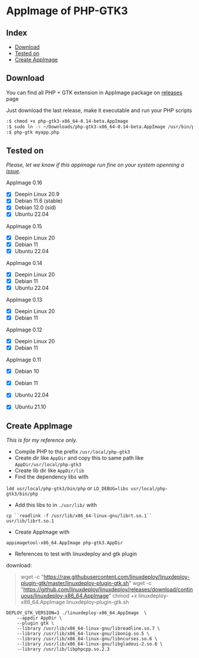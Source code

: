 # AppImage of PHP-GTK3

## Index

 - [Download](https://github.com/scorninpc/php-gtk3/blob/master/docs/appimage.md#download)
 - [Tested on](https://github.com/scorninpc/php-gtk3/blob/master/docs/appimage.md#tested-on)
 - [Create AppImage](https://github.com/scorninpc/php-gtk3/blob/master/docs/appimage.md#create-appimage)

## Download

You can find all PHP + GTK extension in AppImage package on [releases](https://github.com/scorninpc/php-gtk3/releases) page

Just download the last release, make it executable and run your PHP scripts

```sh
:$ chmod +x php-gtk3-x86_64-0.14-beta.AppImage
:$ sudo ln -s ~/Downloads/php-gtk3-x86_64-0.14-beta.AppImage /usr/bin/php-gtk
:$ php-gtk myapp.php
```

## Tested on

_Please, let we know if this appimage run fine on your system openning a [issue](https://github.com/scorninpc/php-gtk3/issues)._


AppImage 0.16

- [x] Deepin Linux 20.9
- [x] Debian 11.6 (stable)
- [x] Debian 12.0 (sid)
- [x] Ubuntu 22.04

AppImage 0.15

- [x] Deepin Linux 20
- [x] Debian 11
- [x] Ubuntu 22.04

AppImage 0.14

- [x] Deepin Linux 20
- [x] Debian 11
- [x] Ubuntu 22.04

AppImage 0.13

- [x] Deepin Linux 20
- [x] Debian 11

AppImage 0.12

- [x] Deepin Linux 20
- [x] Debian 11

AppImage 0.11

- [x] Debian 10
- [x] Debian 11
- [x] Ubuntu 22.04
- [x] Ubuntu 21.10


## Create AppImage

_This is for my reference only._

- Compile PHP to the prefix `/usr/local/php-gtk3`
- Create dir like `AppDir` and copy this to same path  like `AppDir/usr/local/php-gtk3`
- Create lib dir like `AppDir/lib`
- Find the dependency libs with

`ldd usr/local/php-gtk3/bin/php`
or
`LD_DEBUG=libs usr/local/php-gtk3/bin/php`

- Add this libs to in `./usr/lib/` with

`cp ``readlink -f /usr/lib/x86_64-linux-gnu/librt.so.1`` usr/lib/librt.so.1`

- Create AppImage with

`appimagetool-x86_64.AppImage php-gtk3.AppDir`

- References to test with linuxdeploy and gtk plugin

download:

> wget -c "https://raw.githubusercontent.com/linuxdeploy/linuxdeploy-plugin-gtk/master/linuxdeploy-plugin-gtk.sh"
> wget -c "https://github.com/linuxdeploy/linuxdeploy/releases/download/continuous/linuxdeploy-x86_64.AppImage"
> chmod +x linuxdeploy-x86_64.AppImage linuxdeploy-plugin-gtk.sh

```
DEPLOY_GTK_VERSION=3 ./linuxdeploy-x86_64.AppImage  \
	--appdir AppDir \
	--plugin gtk \
	--library /usr/lib/x86_64-linux-gnu/libreadline.so.7 \
	--library /usr/lib/x86_64-linux-gnu/libonig.so.5 \
	--library /usr/lib/x86_64-linux-gnu/libncurses.so.6 \
	--library /usr/lib/x86_64-linux-gnu/libgladeui-2.so.6 \
	--library /usr/lib/libphpcpp.so.2.3
```
